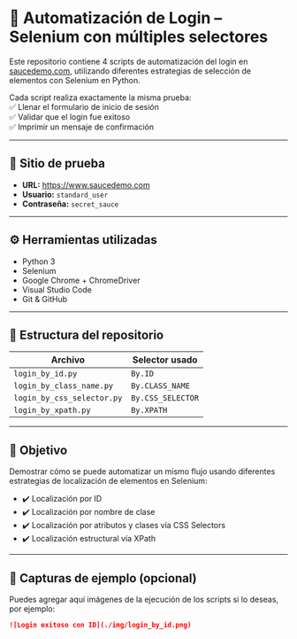 # 🧪 Automatización de Login – Selenium con múltiples selectores

Este repositorio contiene 4 scripts de automatización del login en [saucedemo.com](https://www.saucedemo.com), utilizando diferentes estrategias de selección de elementos con Selenium en Python.

Cada script realiza exactamente la misma prueba:  
✅ Llenar el formulario de inicio de sesión  
✅ Validar que el login fue exitoso  
✅ Imprimir un mensaje de confirmación

---

## 🚀 Sitio de prueba

- **URL:** https://www.saucedemo.com  
- **Usuario:** `standard_user`  
- **Contraseña:** `secret_sauce`

---

## ⚙️ Herramientas utilizadas

- Python 3
- Selenium
- Google Chrome + ChromeDriver
- Visual Studio Code
- Git & GitHub

---

## 📁 Estructura del repositorio

| Archivo                          | Selector usado     |
|----------------------------------|--------------------|
| `login_by_id.py`                | `By.ID`            |
| `login_by_class_name.py`        | `By.CLASS_NAME`    |
| `login_by_css_selector.py`      | `By.CSS_SELECTOR`  |
| `login_by_xpath.py`             | `By.XPATH`         |

---

## 📌 Objetivo

Demostrar cómo se puede automatizar un mismo flujo usando diferentes estrategias de localización de elementos en Selenium:

- ✔️ Localización por ID
- ✔️ Localización por nombre de clase
- ✔️ Localización por atributos y clases vía CSS Selectors
- ✔️ Localización estructural vía XPath

---

## 📸 Capturas de ejemplo (opcional)

Puedes agregar aquí imágenes de la ejecución de los scripts si lo deseas, por ejemplo:

```markdown
![Login exitoso con ID](./img/login_by_id.png)
